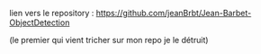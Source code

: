 lien vers le repository : https://github.com/jeanBrbt/Jean-Barbet-ObjectDetection

(le premier qui vient tricher sur mon repo je le détruit)
